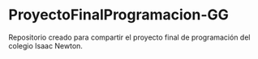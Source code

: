 # ProyectoFinalProgramacion-GG
Repositorio creado para compartir el proyecto final de programación del colegio Isaac Newton.
